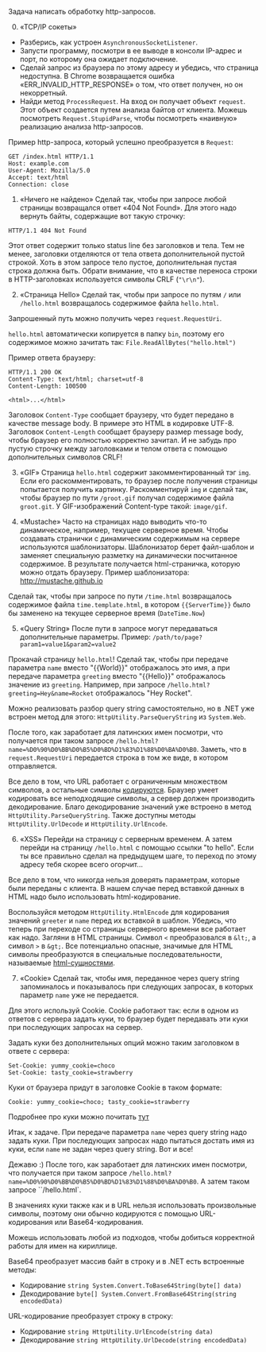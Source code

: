 Задача написать обработку http-запросов.

0. «TCP/IP сокеты»
- Разберись, как устроен `AsynchronousSocketListener`.
- Запусти программу, посмотри в ее выводе в консоли IP-адрес и порт, по которому она ожидает подключение.
- Сделай запрос из браузера по этому адресу и убедись, что страница недоступна.
  В Chrome возвращается ошибка «ERR_INVALID_HTTP_RESPONSE» о том, что ответ получен, но он некорретный.
- Найди метод `ProcessRequest`. На вход он получает объект `request`. Этот объект создается путем анализа байтов от клиента.
  Можешь посмотреть `Request.StupidParse`, чтобы посмотреть «наивную» реализацию анализа http-запросов.

Пример http-запроса, который успешно преобразуется в `Request`:
```
GET /index.html HTTP/1.1
Host: example.com
User-Agent: Mozilla/5.0
Accept: text/html
Connection: close

```


1. «Ничего не найдено»
Сделай так, чтобы при запросе любой страницы возвращался ответ «404 Not Found».
Для этого надо вернуть байты, содержащие вот такую строчку:
```
HTTP/1.1 404 Not Found

```
Этот ответ содержит только status line без заголовков и тела.
Тем не менее, заголовки отделяются от тела ответа дополнительной пустой строкой.
Хоть в этом запросе тело пустое, дополнительная пустая строка должна быть.
Обрати внимание, что в качестве переноса строки в HTTP-заголовках используется символы CRLF (`"\r\n"`).


2. «Страница Hello»
Сделай так, чтобы при запросе по путям `/` или `/hello.html` возвращалось содержимое файла `hello.html`.

Запрошенный путь можно получить через `request.RequestUri`.

`hello.html` автоматически копируется в папку `bin`, поэтому его содержимое можно зачитать так:
`File.ReadAllBytes("hello.html")`

Пример ответа браузеру:
```
HTTP/1.1 200 OK
Content-Type: text/html; charset=utf-8
Content-Length: 100500

<html>...</html>
```

Заголовок `Content-Type` сообщает браузеру, что будет передано в качестве message body.
В примере это HTML в кодировке UTF-8.
Заголовок `Content-Length` сообщает браузеру размер message body,
чтобы браузер его полностью корректно зачитал.
И не забудь про пустую строчку между заголовками и телом ответа с помощью дополнительных символов CRLF!


3. «GIF»
Страница `hello.html` содержит закомментированный тэг `img`.
Если его раскомментировать, то браузер после получения страницы попытается получить картинку.
Раскомментируй `img` и сделай так, чтобы браузер по пути `/groot.gif` получал содержимое файла `groot.git`.
У GIF-изображений Content-type такой: `image/gif`.


4. «Mustache»
Часто на страницах надо выводить что-то динамическое, например, текущее серверное время.
Чтобы создавать странички с динамическим содержимым на сервере используются шаблонизаторы.
Шаблонизатор берет файл-шаблон и заменяет специальную разметку на динамически посчитанное содержимое.
В результате получается html-страничка, которую можно отдать браузеру.
Пример шаблонизатора: http://mustache.github.io

Сделай так, чтобы при запросе по пути `/time.html` возвращалось содержимое файла `time.template.html`,
в котором `{{ServerTime}}` было бы заменено на текущее серверное время (`DateTime.Now`)


5. «Query String»
После пути в запросе могут передаваться дополнительные параметры.
Пример: `/path/to/page?param1=value1&param2=value2`

Прокачай страницу `hello.html`!
Сделай так, чтобы при передаче параметра `name` вместо "{{World}}" отображалось это имя,
а при передаче параметра `greeting` вместо "{{Hello}}" отображалось значение из `greeting`.
Например, при запросе `/hello.html?greeting=Hey&name=Rocket` отображалось "Hey Rocket".

Можно реализовать разбор query string самостоятельно, но в .NET уже встроен метод для этого:
`HttpUtility.ParseQueryString` из `System.Web`.

После того, как заработает для латинских имен посмотри,
что получается при таком запросе `/hello.html?name=%D0%90%D0%BB%D0%B5%D0%BD%D1%83%D1%88%D0%BA%D0%B0`.
Заметь, что в `request.RequestUri` передается строка в том же виде, в котором отправляется.

Все дело в том, что URL работает с ограниченным множеством символов,
а остальные символы [кодируются](https://ru.wikipedia.org/wiki/URL#Кодирование_URL).
Браузер умеет кодировать все неподходящие символы, а сервер должен производить декодирование.
Благо декодирование значений уже встроено в метод `HttpUtility.ParseQueryString`.
Также доступны методы `HttpUtility.UrlDecode` и `HttpUtility.UrlEncode`.


6. «XSS»
Перейди на страницу с серверным временем. А затем перейди на страницу `/hello.html` с помощью ссылки "to hello".
Если ты все правильно сделал на предыдущем шаге, то переход по этому адресу тебя скорее всего огорчит...

Все дело в том, что никогда нельзя доверять параметрам, которые были переданы с клиента.
В нашем случае перед вставкой данных в HTML надо было использовать html-кодирование.

Воспользуйся методом `HttpUtility.HtmlEncode` для кодирования значений `greeter` и `name` перед их вставкой в шаблон.
Убедись, что теперь при переходе со страницы серверного времени все работает как надо.
Загляни в HTML страницы. Символ `<` преобразовался в `&lt;`, а символ `>` в `&gt;`.
Все потенциально опасные, значимые для HTML символы преобразуются
в специальные последовательности, называемые [html-сущностями](https://ru.wikipedia.org/wiki/Мнемоники_в__HTML).


7. «Cookie»
Сделай так, чтобы имя, переданное через query string запоминалось и показывалось при следующих запросах,
в которых параметр `name` уже не передается.

Для этого используй Cookie.
Cookie работают так: если в одном из ответов с сервера задать куки,
то браузер будет передавать эти куки при последующих запросах на сервер.

Задать куки без дополнительных опций можно таким заголовком в ответе с сервера:
```
Set-Cookie: yummy_cookie=choco
Set-Cookie: tasty_cookie=strawberry
```

Куки от браузера придут в заголовке Cookie в таком формате:
```
Cookie: yummy_cookie=choco; tasty_cookie=strawberry
```

Подробнее про куки можно почитать [тут](https://developer.mozilla.org/ru/docs/Web/HTTP/Куки)

Итак, к задаче.
При передаче параметра `name` через query string надо задать куки.
При последующих запросах надо пытаться достать имя из куки, если `name` не задан через query string.
Вот и все!

Дежавю :)
После того, как заработает для латинских имен посмотри,
что получается при таком запросе `/hello.html?name=%D0%90%D0%BB%D0%B5%D0%BD%D1%83%D1%88%D0%BA%D0%B0`.
А затем таком запросе ``/hello.html`.

В значениях куки также как и в URL нельзя использовать произвольные символы,
поэтому они обычно кодируются с помощью URL-кодирования или Base64-кодирования.

Можешь использовать любой из подходов, чтобы добиться корректной работы для имен на кириллице.

Base64 преобразует массив байт в строку и в .NET есть встроенные методы:
- Кодирование `string System.Convert.ToBase64String(byte[] data)`
- Декодирование `byte[] System.Convert.FromBase64String(string encodedData)`

URL-кодирование преобразует строку в строку:
- Кодирование `string HttpUtility.UrlEncode(string data)`
- Декодирование `string HttpUtility.UrlDecode(string encodedData)`
